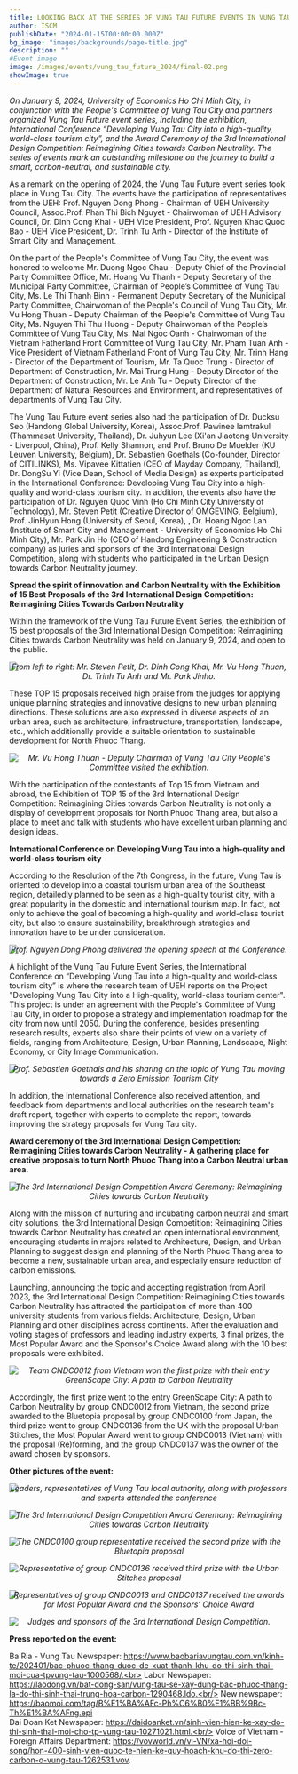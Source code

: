 ```yaml
---
title: LOOKING BACK AT THE SERIES OF VUNG TAU FUTURE EVENTS IN VUNG TAU CITY IN 2024
author: ISCM
publishDate: "2024-01-15T00:00:00.000Z"
bg_image: "images/backgrounds/page-title.jpg"
description: ""
#Event image
image: /images/events/vung_tau_future_2024/final-02.png
showImage: true
---
```


_On January 9, 2024, University of Economics Ho Chi Minh City, in conjunction with the People's Committee of Vung Tau City and partners organized Vung Tau Future event series, including the exhibition, International Conference “Developing Vung Tau City into a high-quality, world-class tourism city”, and the Award Ceremony of the 3rd International Design Competition: Reimagining Cities towards Carbon Neutrality. The series of events mark an outstanding milestone on the journey to build a smart, carbon-neutral, and sustainable city._

As a remark on the opening of 2024, the Vung Tau Future event series took place in Vung Tau City. The events have the participation of representatives from the UEH: Prof. Nguyen Dong Phong - Chairman of UEH University Council, Assoc.Prof. Phan Thi Bich Nguyet - Chairwoman of UEH Advisory Council, Dr. Dinh Cong Khai - UEH Vice President, Prof. Nguyen Khac Quoc Bao - UEH Vice President, Dr. Trinh Tu Anh - Director of the Institute of Smart City and Management.

On the part of the People's Committee of Vung Tau City, the event was honored to welcome Mr. Duong Ngoc Chau - Deputy Chief of the Provincial Party Committee Office, Mr. Hoang Vu Thanh - Deputy Secretary of the Municipal Party Committee, Chairman of People’s Committee of Vung Tau City, Ms. Le Thi Thanh Binh - Permanent Deputy Secretary of the Municipal Party Committee, Chairwoman of the People's Council of Vung Tau City, Mr. Vu Hong Thuan - Deputy Chairman of the People's Committee of Vung Tau City, Ms. Nguyen Thi Thu Huong - Deputy Chairwoman of the People’s Committee of Vung Tau City, Ms. Mai Ngoc Oanh - Chairwoman of the Vietnam Fatherland Front Committee of Vung Tau City, Mr. Pham Tuan Anh - Vice President of Vietnam Fatherland Front of Vung Tau City, Mr. Trinh Hang - Director of the Department of Tourism, Mr. Ta Quoc Trung - Director of Department of Construction, Mr. Mai Trung Hung - Deputy Director of the Department of Construction, Mr. Le Anh Tu - Deputy Director of the Department of Natural Resources and Environment, and representatives of departments of Vung Tau City.

The Vung Tau Future event series also had the participation of Dr. Ducksu Seo (Handong Global University, Korea), Assoc.Prof. Pawinee Iamtrakul (Thammasat University, Thailand), Dr. Juhyun Lee (Xi'an Jiaotong University - Liverpool, China), Prof. Kelly Shannon, and Prof. Bruno De Muelder (KU Leuven University, Belgium), Dr. Sebastien Goethals (Co-founder, Director of CITILINKS), Ms. Vipavee Kittatien (CEO of Mayday Company, Thailand), Dr. DongSu Yi (Vice Dean, School of Media Design) as experts participated in the International Conference: Developing Vung Tau City into a high-quality and world-class tourism city. In addition, the events also have the participation of Dr. Nguyen Quoc Vinh (Ho Chi Minh City University of Technology), Mr. Steven Petit (Creative Director of OMGEVING, Belgium), Prof. JinHyun Hong (University of Seoul, Korea), , Dr. Hoang Ngoc Lan (Institute of Smart City and Management - University of Economics Ho Chi Minh City), Mr. Park Jin Ho (CEO of Handong Engineering & Construction company) as juries and sponsors of the 3rd International Design Competition, along with students who participated in the Urban Design towards Carbon Neutrality journey.

**Spread the spirit of innovation and Carbon Neutrality with the Exhibition of 15 Best Proposals of the 3rd International Design Competition: Reimagining Cities Towards Carbon Neutrality**

Within the framework of the Vung Tau Future Event Series, the exhibition of 15 best proposals of the 3rd International Design Competition: Reimagining Cities towards Carbon Neutrality was held on January 9, 2024, and open to the public.

![](/images/events/vung_tau_future_2024/final-09.png)
_<center style="margin-top: -30px">From left to right: Mr. Steven Petit, Dr. Dinh Cong Khai, Mr. Vu Hong Thuan, Dr. Trinh Tu Anh and Mr. Park Jinho.</center>_

These TOP 15 proposals received high praise from the judges for applying unique planning strategies and innovative designs to new urban planning directions. These solutions are also expressed in diverse aspects of an urban area, such as architecture, infrastructure, transportation, landscape, etc., which additionally provide a suitable orientation to sustainable development for North Phuoc Thang.

![](/images/events/vung_tau_future_2024/final-01.png)
_<center style="margin-top: -30px">Mr. Vu Hong Thuan - Deputy Chairman of Vung Tau City People's Committee visited the exhibition.</center>_

With the participation of the contestants of Top 15 from Vietnam and abroad, the Exhibition of TOP 15 of the 3rd International Design Competition: Reimagining Cities towards Carbon Neutrality is not only a display of development proposals for North Phuoc Thang area, but also a place to meet and talk with students who have excellent urban planning and design ideas.

**International Conference on Developing Vung Tau into a high-quality and world-class tourism city**

According to the Resolution of the 7th Congress, in the future, Vung Tau is oriented to develop into a coastal tourism urban area of the Southeast region, detailedly planned to be seen as a high-quality tourist city, with a great popularity in the domestic and international tourism map. In fact, not only to achieve the goal of becoming a high-quality and world-class tourist city, but also to ensure sustainability, breakthrough strategies and innovation have to be under consideration.

![](/images/events/vung_tau_future_2024/final-07.png)
_<center style="margin-top: -30px">Prof. Nguyen Dong Phong delivered the opening speech at the Conference.</center>_

A highlight of the Vung Tau Future Event Series, the International Conference on “Developing Vung Tau into a high-quality and world-class tourism city” is where the research team of UEH reports on the Project "Developing Vung Tau City into a High-quality, world-class tourism center". This project is under an agreement with the People's Committee of Vung Tau City, in order to propose a strategy and implementation roadmap for the city from now until 2050. During the conference, besides presenting research results, experts also share their points of view on a variety of fields, ranging from Architecture, Design, Urban Planning, Landscape, Night Economy, or City Image Communication.

![](/images/events/vung_tau_future_2024/final-05.png)
_<center style="margin-top: -30px">Prof. Sebastien Goethals and his sharing on the topic of Vung Tau moving towards a Zero Emission Tourism City</center>_

In addition, the International Conference also received attention, and feedback from departments and local authorities on the research team's draft report, together with experts to complete the report, towards improving the strategy proposals for Vung Tau city.

**Award ceremony of the 3rd International Design Competition: Reimagining Cities towards Carbon Neutrality - A gathering place for creative proposals to turn North Phuoc Thang into a Carbon Neutral urban area.**

![](/images/events/vung_tau_future_2024/final-04.png)
_<center style="margin-top: -30px">The 3rd International Design Competition Award Ceremony: Reimagining Cities towards Carbon Neutrality</center>_

Along with the mission of nurturing and incubating carbon neutral and smart city solutions, the 3rd International Design Competition: Reimagining Cities towards Carbon Neutrality has created an open international environment, encouraging students in majors related to Architecture, Design, and Urban Planning to suggest design and planning of the North Phuoc Thang area to become a new, sustainable urban area, and especially ensure reduction of carbon emissions.

Launching, announcing the topic and accepting registration from April 2023, the 3rd International Design Competition: Reimagining Cities towards Carbon Neutrality has attracted the participation of more than 400 university students from various fields: Architecture, Design, Urban Planning and other disciplines across continents. After the evaluation and voting stages of professors and leading industry experts, 3 final prizes, the Most Popular Award and the Sponsor's Choice Award along with the 10 best proposals were exhibited.

![](/images/events/vung_tau_future_2024/final-03.png)
_<center style="margin-top: -30px">Team CNDC0012 from Vietnam won the first prize with their entry GreenScape City: A path to Carbon Neutrality</center>_

Accordingly, the first prize went to the entry GreenScape City: A path to Carbon Neutrality by group CNDC0012 from Vietnam, the second prize awarded to the Bluetopia proposal by group CNDC0100 from Japan, the third prize went to group CNDC0136 from the UK with the proposal Urban Stitches, the Most Popular Award went to group CNDC0013 (Vietnam) with the proposal (Re)forming, and the group CNDC0137 was the owner of the award chosen by sponsors.

**Other pictures of the event:**

![](/images/events/vung_tau_future_2024/final-14.png)
_<center style="margin-top: -30px">Leaders, representatives of Vung Tau local authority, along with professors and experts attended the conference</center>_

![](/images/events/vung_tau_future_2024/final-15.png)
_<center style="margin-top: -30px">The 3rd International Design Competition Award Ceremony: Reimagining Cities towards Carbon Neutrality</center>_

![](/images/events/vung_tau_future_2024/final-16.png)
_<center style="margin-top: -30px">The CNDC0100 group representative received the second prize with the Bluetopia proposal</center>_

![](/images/events/vung_tau_future_2024/final-17.png)_<center style="margin-top: -30px">Representative of group CNDC0136 received third prize with the Urban Stitches proposal</center>_

![](/images/events/vung_tau_future_2024/final-11.png)
_<center style="margin-top: -30px">Representatives of group CNDC0013 and CNDC0137 received the awards for Most Popular Award and the Sponsors’ Choice Award</center>_

![](/images/events/vung_tau_future_2024/final-06.png)_<center style="margin-top: -30px">Judges and sponsors of the 3rd International Design Competition.</center>_

**Press reported on the event:**

Ba Ria - Vung Tau Newspaper: https://www.baobariavungtau.com.vn/kinh-te/202401/bac-phuoc-thang-duoc-de-xuat-thanh-khu-do-thi-sinh-thai-moi-cua-tpvung-tau-1000568/.<br>
Labor Newspaper: https://laodong.vn/bat-dong-san/vung-tau-se-xay-dung-bac-phuoc-thang-la-do-thi-sinh-thai-trung-hoa-carbon-1290468.ldo.<br/>
New newspaper: https://baomoi.com/tag/B%E1%BA%AFc-Ph%C6%B0%E1%BB%9Bc-Th%E1%BA%AFng.epi<br/>
Dai Doan Ket Newspaper: https://daidoanket.vn/sinh-vien-hien-ke-xay-do-thi-sinh-thai-moi-cho-tp-vung-tau-10271021.html.<br/>
Voice of Vietnam - Foreign Affairs Department: https://vovworld.vn/vi-VN/xa-hoi-doi-song/hon-400-sinh-vien-quoc-te-hien-ke-quy-hoach-khu-do-thi-zero-carbon-o-vung-tau-1262531.vov.
